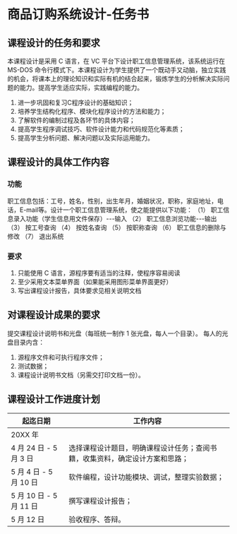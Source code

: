 # 商品订购系统设计-任务书

## 课程设计的任务和要求
本课程设计是采用 C 语言，在 VC 平台下设计职工信息管理系统，该系统运行在 MS-DOS 命令行模式下。本课程设计为学生提供了一个既动手又动脑，独立实践的机会，将课本上的理论知识和实际有机的结合起来，锻炼学生的分析解决实际问题的能力。提高学生适应实际，实践编程的能力。
1. 进一步巩固和复习C程序设计的基础知识；
2. 培养学生结构化程序、模块化程序设计的方法和能力；
3. 了解软件的编制过程及各环节的具体内容；
4. 提高学生程序调试技巧、软件设计能力和代码规范化等素质；
5. 提高学生分析问题、解决问题以及实际运用能力。

## 课程设计的具体工作内容
### 功能
职工信息包括：工号，姓名，性别，出生年月，婚姻状况，职称，家庭地址，电话，E-mail等。设计一个职工信息管理系统，使之能提供以下功能：
（1）	职工信息录入功能（学生信息用文件保存）---输入
（2）	职工信息浏览功能---输出
（3）	按工号查询
（4）	按姓名查询
（5）	按职称查询
（6）	职工信息的删除与修改
（7）	退出系统

### 要求
1. 只能使用 C 语言，源程序要有适当的注释，使程序容易阅读
2. 至少采用文本菜单界面（如果能采用图形菜单界面更好）
3. 写出课程设计报告，具体要求见相关说明文档

## 对课程设计成果的要求
提交课程设计说明书和光盘（每班统一制作 1 张光盘，每人一个目录）。
每人的光盘目录内含：
1. 源程序文件和可执行程序文件；
2. 测试数据；
3. 课程设计说明书文档（另需交打印文档一份）。

## 课程设计工作进度计划
| 起迄日期 | 工作内容 |
| --- | --- |
| 20XX 年 | |
| 4 月 24 日 - 5 月 3 日 | 选择课程设计题目，明确课程设计任务；查阅书籍，收集资料，确定设计方案和思路； |
| 5 月 4 日 - 5 月 10 日 | 软件编程，设计功能模块、调试，整理实验数据； |
| 5 月 10 日 - 5 月 11 日 | 撰写课程设计报告； |
| 5 月 12 日 | 验收程序、答辩。 |